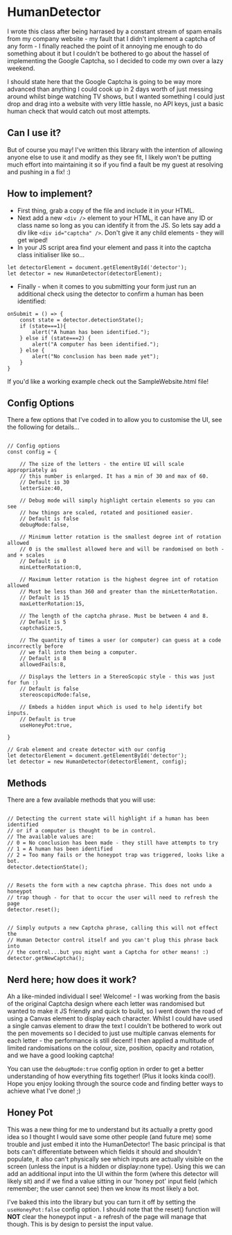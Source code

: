 # HumanDetector
I wrote this class after being harrased by a constant stream of spam emails from my company website - my fault that I didn't implement a captcha of any form - I finally reached the point of it annoying me enough to do something about it but I couldn't be bothered to go about the hassel of implementing the Google Captcha, so I decided to code my own over a lazy weekend.
  
I should state here that the Google Captcha is going to be way more advanced than anything I could cook up in 2 days worth of just messing around whilst binge watching TV shows, but I wanted something I could just drop and drag into a website with very little hassle, no API keys, just a basic human check that would catch out most attempts.
  
  
## Can I use it?
But of course you may! I've written this library with the intention of allowing anyone else to use it and modify as they see fit, I likely won't be putting much effort into maintaining it so if you find a fault be my guest at resolving and pushing in a fix! :)
  
  
## How to implement?
- First thing, grab a copy of the file and include it in your HTML.
- Next add a new `<div />` element to your HTML, it can have any ID or class name so long as you can identify it from the JS. So lets say add a div like `<div id="captcha" />`. Don't give it any child elements - they will get wiped!
- In your JS script area find your element and pass it into the captcha class initialiser like so...
```
let detectorElement = document.getElementById('detector');
let detector = new HumanDetector(detectorElement);
```
- Finally - when it comes to you submitting your form just run an additional check using the detector to confirm a human has been identified:
```
onSubmit = () => {
    const state = detector.detectionState();
    if (state===1){
        alert("A human has been identified.");
    } else if (state===2) {
        alert("A computer has been identified.");
    } else {
        alert("No conclusion has been made yet");
    }
}
```
  
  
If you'd like a working example check out the SampleWebsite.html file!
  
  
## Config Options
There a few options that I've coded in to allow you to customise the UI, see the following for details...
```

// Config options
const config = {

    // The size of the letters - the entire UI will scale appropriately as 
    // this number is enlarged. It has a min of 30 and max of 60. 
    // Default is 30
    letterSize:40,

    // Debug mode will simply highlight certain elements so you can see
    // how things are scaled, rotated and positioned easier.
    // Default is false
    debugMode:false,

    // Minimum letter rotation is the smallest degree int of rotation allowed
    // 0 is the smallest allowed here and will be randomised on both - and + scales
    // Default is 0
    minLetterRotation:0,

    // Maximum letter rotation is the highest degree int of rotation allowed
    // Must be less than 360 and greater than the minLetterRotation.
    // Default is 15
    maxLetterRotation:15,

    // The length of the captcha phrase. Must be between 4 and 8.
    // Default is 5
    captchaSize:5,

    // The quantity of times a user (or computer) can guess at a code incorrectly before
    // we fall into them being a computer.
    // Default is 8
    allowedFails:8,

    // Displays the letters in a StereoScopic style - this was just for fun :) 
    // Default is false
    stereoscopicMode:false,

    // Embeds a hidden input which is used to help identify bot inputs. 
    // Default is true
    useHoneyPot:true,

}

// Grab element and create detector with our config
let detectorElement = document.getElementById('detector');
let detector = new HumanDetector(detectorElement, config);

```
  
  
## Methods
There are a few available methods that you will use:
```

// Detecting the current state will highlight if a human has been identified
// or if a computer is thought to be in control.
// The available values are:
// 0 = No conclusion has been made - they still have attempts to try
// 1 = A human has been identified
// 2 = Too many fails or the honeypot trap was triggered, looks like a bot.
detector.detectionState();


// Resets the form with a new captcha phrase. This does not undo a honeypot
// trap though - for that to occur the user will need to refresh the page
detector.reset();


// Simply outputs a new Captcha phrase, calling this will not effect the
// Human Detector control itself and you can't plug this phrase back into
// the control...but you might want a Captcha for other means! :)
detector.getNewCaptcha();

```
  
  
## Nerd here; how does it work?
Ah a like-minded individual I see! Welcome! - I was working from the basis of the original Captcha design where each letter was randomised but wanted to make it JS friendly and quick to build, so I went down the road of using a Canvas element to display each character. Whilst I could have used a single canvas element to draw the text I couldn't be bothered to work out the pen movements so I decided to just use multiple canvas elements for each letter - the performance is still decent! I then applied a multitude of limited randomisations on the colour, size, position, opacity and rotation, and we have a good looking captcha!
  
You can use the `debugMode:true` config option in order to get a better understanding of how everything fits together! (Plus it looks kinda cool!). Hope you enjoy looking through the source code and finding better ways to achieve what I've done! ;)
  
  
## Honey Pot
This was a new thing for me to understand but its actually a pretty good idea so I thought I would save some other people (and future me) some trouble and just embed it into the HumanDetector! The basic principal is that bots can't differentiate between which fields it should and shouldn't populate, it also can't physically see which inputs are actually visible on the screen (unless the input is a hidden or display:none type). Using this we can add an additional input into the UI within the form (where this detector will likely sit) and if we find a value sitting in our 'honey pot' input field (which remember; the user cannot see) then we know its most likely a bot.
  
I've baked this into the library but you can turn it off by setting the `useHoneyPot:false` config option. I should note that the reset() function will **NOT** clear the honeypot input - a refresh of the page will manage that though. This is by design to persist the input value.